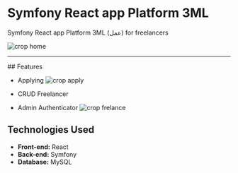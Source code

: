 # Symfony React app Platform 3ML
Symfony React app Platform 3ML (عمل) for freelancers

![crop home](https://github.com/Medamine-Bahassou/Symfony-React-app-Platform-3ML/assets/146652318/bc5b92fb-7969-456e-9a9e-51e769307d88)

<hr>
## Features

- Applying
![crop apply](https://github.com/Medamine-Bahassou/Symfony-React-app-Platform-3ML/assets/146652318/601f9a67-e48d-4c88-ba0e-6e3a08270e14)
    
- CRUD Freelancer
- Admin Authenticator
![crop frelance](https://github.com/Medamine-Bahassou/Symfony-React-app-Platform-3ML/assets/146652318/ad40e497-d196-4fd2-b4a0-a7003043e4ae)

## Technologies Used

- **Front-end:** React
- **Back-end:** Symfony
- **Database:** MySQL
